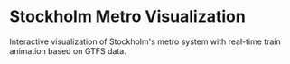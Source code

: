 # Stockholm Metro Visualization

Interactive visualization of Stockholm's metro system with real-time train animation based on GTFS data.

